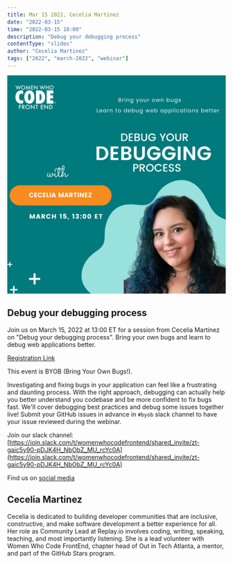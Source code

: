 ```yaml
---
title: Mar 15 2022, Cecelia Martinez
date: "2022-03-15"
time: "2022-03-15 18:00"
description: "Debug your debugging process"
contentType: "slides"
author: "Cecelia Martinez"
tags: ["2022", "march-2022", "webinar"]
---
```


![Debug your debugging process - Cecelia Martinez](./byob.png)

## Debug your debugging process

Join us on March 15, 2022 at 13:00 ET for a session from Cecelia Martinez on "Debug your debugging process". Bring your own bugs and learn to debug web applications better.

[Registration Link](https://us02web.zoom.us/meeting/register/tZIpf-qtqDIoHdNL6gTd7oV35LUlOxC6lItE)

This event is BYOB (Bring Your Own Bugs!).

Investigating and fixing bugs in your application can feel like a frustrating and daunting process.  With the right approach, debugging can actually help you better understand you codebase and be more confident to fix bugs fast. We'll cover debugging best practices and debug some issues together live! Submit your GitHub issues in advance in `#byob` slack channel to have your issue reviewed during the webinar.

Join our slack channel: [https://join.slack.com/t/womenwhocodefrontend/shared_invite/zt-gaic5y90-pDJK4H_NbObZ_MU_rcYc0A](https://join.slack.com/t/womenwhocodefrontend/shared_invite/zt-gaic5y90-pDJK4H_NbObZ_MU_rcYc0A)

Find us on [social media](https://beacons.ai/wwcodefrontend)

## Cecelia Martinez

Cecelia is dedicated to building developer communities that are inclusive, constructive, and make software development a better experience for all. Her role as Community Lead at Replay.io involves coding, writing, speaking, teaching, and most importantly listening. She is a lead volunteer with Women Who Code FrontEnd, chapter head of Out in Tech Atlanta, a mentor, and part of the GitHub Stars program.


